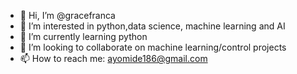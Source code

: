 - 👋 Hi, I’m @gracefranca
- 👀 I’m interested in python,data science, machine learning and AI
- 🌱 I’m currently learning python
- 💞️ I’m looking to collaborate on machine learning/control projects
- 📫 How to reach me: ayomide186@gmail.com

<!---
gracefranca/gracefranca is a ✨ special ✨ repository because its `README.md` (this file) appears on your GitHub profile.
You can click the Preview link to take a look at your changes.
--->
